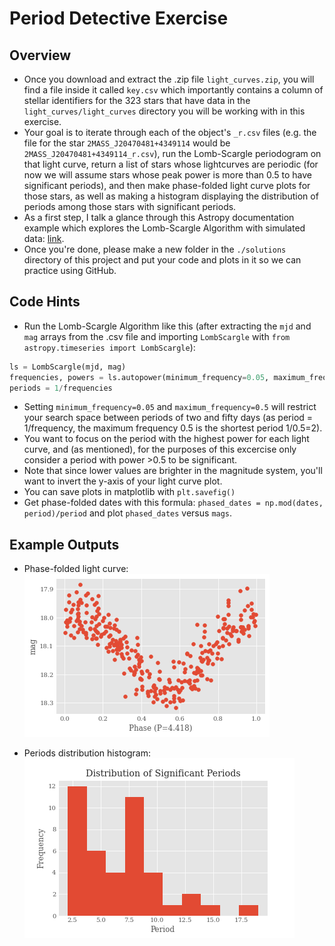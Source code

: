 # Period Detective Exercise

## Overview
* Once you download and extract the .zip file ```light_curves.zip```, you will find a file inside it called ```key.csv``` which importantly contains a column of stellar identifiers for the 323 stars that have data in the ```light_curves/light_curves``` directory you will be working with in this exercise. 
* Your goal is to iterate through each of the object's ```_r.csv``` files (e.g. the file for the star ```2MASS_J20470481+4349114``` would be ```2MASS_J20470481+4349114_r.csv```), run the Lomb-Scargle periodogram on that light curve, return a list of stars whose lightcurves are periodic (for now we will assume stars whose peak power is more than 0.5 to have significant periods), and then make phase-folded light curve plots for those stars, as well as making a histogram displaying the distribution of periods among those stars with significant periods. 
* As a first step, I talk a glance through this Astropy documentation example which explores the Lomb-Scargle Algorithm with simulated data: [link](https://docs.astropy.org/en/stable/timeseries/lombscargle.html). 
* Once you're done, please make a new folder in the ```./solutions``` directory of this project and put your code and plots in it so we can practice using GitHub. 

## Code Hints
* Run the Lomb-Scargle Algorithm like this (after extracting the ```mjd``` and ```mag``` arrays from the .csv file and importing ```LombScargle``` with ```from astropy.timeseries import LombScargle```): 
```python
ls = LombScargle(mjd, mag)
frequencies, powers = ls.autopower(minimum_frequency=0.05, maximum_frequency=0.5)
periods = 1/frequencies
```
* Setting ```minimum_frequency=0.05``` and ```maximum_frequency=0.5``` will restrict your search space between periods of two and fifty days (as period = 1/frequency, the maximum frequency 0.5 is the shortest period 1/0.5=2). 
* You want to focus on the period with the highest power for each light curve, and (as mentioned), for the purposes of this excercise only consider a period with power >0.5 to be significant. 
* Note that since lower values are brighter in the magnitude system, you'll want to invert the y-axis of your light curve plot. 
* You can save plots in matplotlib with ```plt.savefig()```
* Get phase-folded dates with this formula: ```phased_dates = np.mod(dates, period)/period``` and plot ```phased_dates``` versus ```mags```. 

## Example Outputs
* Phase-folded light curve:  
![](https://raw.githubusercontent.com/HarritonResearchLab/learning/main/images/phased_lightcurve.png)

* Periods distribution histogram:  
![](https://raw.githubusercontent.com/HarritonResearchLab/learning/main/images/period_dist.png)
